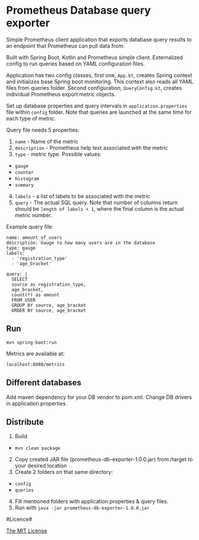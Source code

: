 # Prometheus Database query exporter

Simple Prometheus client application that exports database query results to an endpoint that Prometheus can pull data from.

Built with Spring Boot, Kotlin and Prometheus simple client. Externalized config to run queries based on YAML configuration files. 
  
Application has two config classes, first one, `App.kt`, creates Spring context and initializes base Spring boot monitoring. 
This context also reads all YAML files from queries folder. Second configuration, `QueryConfig.kt`, creates individual Prometheus export metric objects.

Set up database properties and query intervals in `application.properties` file within `config` folder. Note that queries are launched at the same time for each type of metric. 

Query file needs 5 properties:

1. `name` - Name of the metric 
2. `description` - Prometheus help text associated with the metric
3. `type` - metric type. Possible values:
  * `gauge`
  * `counter`
  * `histogram`
  * `summary` 
4. `labels` - a list of labels to be associated with the metric
5. `query` - The actual SQL query. Note that number of columns return should be `length of labels + 1`, where the final column is the actual metric number.

Example query file:
```
name: amount_of_users
description: Gauge to how many users are in the database
type: gauge
labels:
  - 'registration_type'
  - 'age_bracket'

query: |
  SELECT
  source as registration_type,
  age_bracket,
  count(*) as amount
  FROM USER
  GROUP BY source, age_bracket
  ORDER BY source, age_bracket

```

## Run
```
mvn spring-boot:run
```

Metrics are available at: 
```
localhost:8080/metrics
```

## Different databases
Add maven dependency for your DB vendor to pom.xml. Change DB drivers in application.properties.

## Distribute


1. Build
  * `mvn clean package`
2. Copy created JAR file (prometheus-db-exporter-1.0.0.jar) from /target to your desired location
3. Create 2 folders on that same directory:
  * `config`
  * `queries`

4. Fill mentioned folders with application.properties & query files.
5. Run with `java -jar prometheus-db-exporter-1.0.0.jar`


#Licence#


[The MIT License](http://opensource.org/licenses/mit-license.php)
